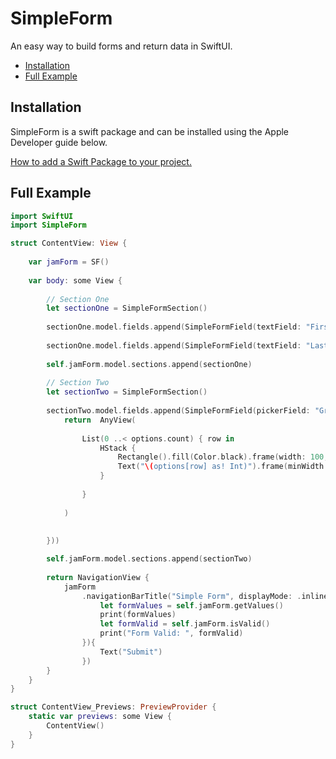 # SimpleForm

An easy way to build forms and return data in SwiftUI.

* [Installation](#installation)
* [Full Example](#full-example)

## Installation

SimpleForm is a swift package and can be installed using the Apple Developer guide below.

[How to add a Swift Package to your project.](https://developer.apple.com/documentation/xcode/adding_package_dependencies_to_your_app)

## Full Example

```swift
import SwiftUI
import SimpleForm

struct ContentView: View {
    
    var jamForm = SF()
    
    var body: some View {
        
        // Section One
        let sectionOne = SimpleFormSection()
        
        sectionOne.model.fields.append(SimpleFormField(textField: "First Name", labelPosition: .above, name: "first_name", value: "", validation: [.email]))
        
        sectionOne.model.fields.append(SimpleFormField(textField: "Last Name", name: "last_name", value: "", validation:[.required, .regex(#"^\d*$"#, "Please enter numbers only.")]))
        
        self.jamForm.model.sections.append(sectionOne)
        
        // Section Two
        let sectionTwo = SimpleFormSection()
        
        sectionTwo.model.fields.append(SimpleFormField(pickerField: "Greetings", name: "greeting", selection: 2, options: [1,13,24], display: { options in
            return  AnyView(
                
                List(0 ..< options.count) { row in
                    HStack {
                        Rectangle().fill(Color.black).frame(width: 100, height: 100)
                        Text("\(options[row] as! Int)").frame(minWidth:100)
                    }
                    
                }
                
            )
            
            
        }))

        self.jamForm.model.sections.append(sectionTwo)
        
        return NavigationView {
            jamForm
                .navigationBarTitle("Simple Form", displayMode: .inline).navigationBarItems(trailing: Button(action: {
                    let formValues = self.jamForm.getValues()
                    print(formValues)
                    let formValid = self.jamForm.isValid()
                    print("Form Valid: ", formValid)
                }){
                    Text("Submit")
                })
        }
    }
}

struct ContentView_Previews: PreviewProvider {
    static var previews: some View {
        ContentView()
    }
}
```
